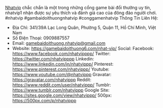 [Nhatvip](https://gamebaidoithuong6.com/nhat-vip/) chắc chắn là một trong những cổng game bài đổi thưởng uy tín, nhatvip1 nhận được sự yêu thích và đánh giá cao của đông đảo người chơi.
#nhatvip #gambaidoithuongnhatvip #conggamenhatvip
Thông Tin Liên Hệ:
- Địa Chỉ: 341/39A Lạc Long Quân, Phường 5, Quận 11, Hồ Chí Minh, Việt Nam
- Số Điện Thoại: 0909887557
- Email: gamebaidoithuong.nhatvip@gmail.com
- Website: https://gamebaidoithuong6.com/nhat-vip/
Social:
Facebook: https://www.facebook.com/nhatvipppp/
Twitter: https://twitter.com/nhatvipppp
Linkedin: https://www.linkedin.com/in/nhatvippp/
Pinterest: https://www.pinterest.com/nhatvippp/
Youtube: https://www.youtube.com/@nhatvippp
Gravatar: https://gravatar.com/nhatvippp
Reddit: https://www.reddit.com/user/nhatvippp/
Tumblr: https://www.tumblr.com/nhatvippp
Google Site: https://sites.google.com/view/nhatvippp/
500px: https://500px.com/p/nhatvippp